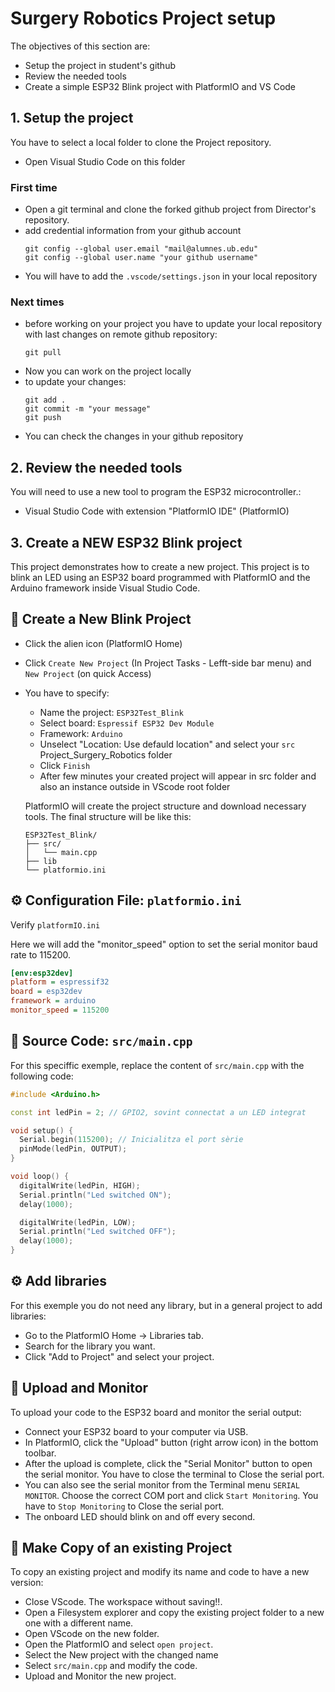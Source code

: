 # **Surgery Robotics Project setup**

The objectives of this section are:
- Setup the project in student's github
- Review the needed tools
- Create a simple ESP32 Blink project with PlatformIO and VS Code

## **1. Setup the project**

You have to select a local folder to clone the Project repository. 
- Open Visual Studio Code on this folder

### First time
- Open a git terminal and clone the forked github project from Director's repository.
- add credential information from your github account
  ````shell
  git config --global user.email "mail@alumnes.ub.edu" 
  git config --global user.name "your github username"
  ````
- You will have to add the `.vscode/settings.json` in your local repository

### Next times
- before working on your project you have to update your local repository with last changes on remote github repository:
  ````shell
  git pull
  ````
- Now you can work on the project locally
- to update your changes:
  ````shell
  git add .
  git commit -m "your message"
  git push
  ````
- You can check the changes in your github repository

## **2. Review the needed tools**

You will need to use a new tool to program the ESP32 microcontroller.:
- Visual Studio Code with extension "PlatformIO IDE" (PlatformIO)


## **3. Create a NEW ESP32 Blink project**

This project demonstrates how to create a new project. This project is to blink an LED using an ESP32 board programmed with PlatformIO and the Arduino framework inside Visual Studio Code.

## 🚀 Create a New Blink Project

- Click the alien icon (PlatformIO Home)
- Click `Create New Project` (In Project Tasks - Lefft-side bar menu) and `New Project` (on quick Access)
- You have to specify:
  - Name the project: `ESP32Test_Blink`
  - Select board: `Espressif ESP32 Dev Module`
  - Framework: `Arduino`
  - Unselect "Location: Use defauld location" and select your `src` Project_Surgery_Robotics folder
  - Click `Finish`
  - After few minutes your created project will appear in src folder and also an instance outside in VScode root folder

  PlatformIO will create the project structure and download necessary tools. The final structure will be like this:

    ```
    ESP32Test_Blink/
    ├── src/
    │   └── main.cpp
    ├── lib
    └── platformio.ini
    ```

## ⚙️ Configuration File: `platformio.ini`

Verify `platformIO.ini`

Here we will add the "monitor_speed" option to set the serial monitor baud rate to 115200.

  ```ini
  [env:esp32dev]
  platform = espressif32
  board = esp32dev
  framework = arduino
  monitor_speed = 115200
  ```

## 🧾 Source Code: `src/main.cpp`

For this speciffic exemple, replace the content of `src/main.cpp` with the following code:
```cpp
#include <Arduino.h>

const int ledPin = 2; // GPIO2, sovint connectat a un LED integrat

void setup() {
  Serial.begin(115200); // Inicialitza el port sèrie
  pinMode(ledPin, OUTPUT);
}

void loop() {
  digitalWrite(ledPin, HIGH);
  Serial.println("Led switched ON");
  delay(1000);

  digitalWrite(ledPin, LOW);
  Serial.println("Led switched OFF");
  delay(1000);
}
```

## ⚙️ Add libraries

For this exemple you do not need any library, but in a general project to add libraries:

- Go to the PlatformIO Home → Libraries tab.
- Search for the library you want.
- Click "Add to Project" and select your project.

## 🚀 Upload and Monitor

To upload your code to the ESP32 board and monitor the serial output:

- Connect your ESP32 board to your computer via USB.
- In PlatformIO, click the "Upload" button (right arrow icon) in the bottom toolbar.
- After the upload is complete, click the "Serial Monitor" button to open the serial monitor. You have to close the terminal to Close the serial port.
- You can also see the serial monitor from the Terminal menu `SERIAL MONITOR`. Choose the correct COM port and click `Start Monitoring`. You have to `Stop Monitoring` to Close the serial port.
- The onboard LED should blink on and off every second.

## 🚀 Make Copy of an existing Project 

To copy an existing project and modify its name and code to have a new version:

- Close VScode. The workspace without saving!!.
- Open a Filesystem explorer and copy the existing project folder to a new one with a different name.
- Open VScode on the new folder.
- Open the PlatformIO and select `open project`.
- Select the New project with the changed name
- Select `src/main.cpp` and modify the code.
- Upload and Monitor the new project.